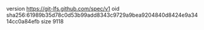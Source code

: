 version https://git-lfs.github.com/spec/v1
oid sha256:61989b35d78c0d53b99add8343c9729a9bea9204840d8424e9a3414cc0a84efb
size 9118
